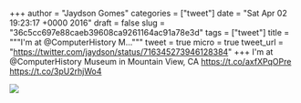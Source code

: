 
+++
author = "Jaydson Gomes"
categories = ["tweet"]
date = "Sat Apr 02 19:23:17 +0000 2016"
draft = false
slug = "36c5cc697e88caeb39608ca9261164ac91a78e3d"
tags = ["tweet"]
title = """I'm at @ComputerHistory M..."""
tweet = true
micro = true
tweet_url = "https://twitter.com/jaydson/status/716345273946128384"
+++
I'm at @ComputerHistory Museum in Mountain View, CA https://t.co/axfXPqOPre https://t.co/3pU2rhjWo4

![](/images/tweet-media/716345273946128384-CfD4OysWAAAZ4Rt.jpg)